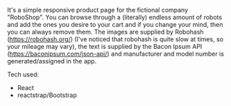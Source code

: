 It's a simple responsive product page for the fictional company "RoboShop". You can browse through a (literally) endless amount of robots and add the ones you desire to your cart and if you change your mind, then you can always remove them. The images are supplied by Robohash (https://robohash.org/) (I've noticed that robohash is quite slow at times, so your mileage may vary), the text is supplied by the Bacon Ipsum API (https://baconipsum.com/json-api/) and manufacturer and model number is generated/assigned in the app.

Tech used:
  - React
  - reactstrap/Bootstrap
